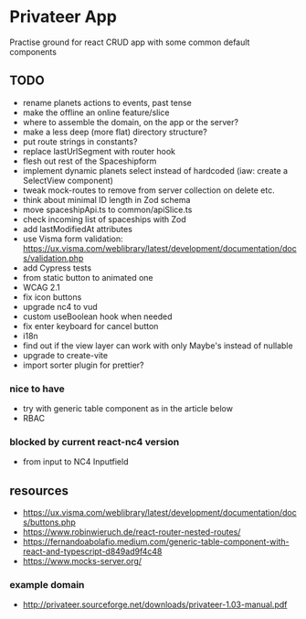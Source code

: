 # Privateer App

Practise ground for react CRUD app with some common default components

## TODO

- rename planets actions to events, past tense
- make the offline an online feature/slice
- where to assemble the domain, on the app or the server?
- make a less deep (more flat) directory structure?
- put route strings in constants?
- replace lastUrlSegment with router hook
- flesh out rest of the Spaceshipform
- implement dynamic planets select instead of hardcoded (iaw: create a SelectView component)
- tweak mock-routes to remove from server collection on delete etc.
- think about minimal ID length in Zod schema
- move spaceshipApi.ts to common/apiSlice.ts
- check incoming list of spaceships with Zod
- add lastModifiedAt attributes
- use Visma form validation: https://ux.visma.com/weblibrary/latest/development/documentation/docs/validation.php
- add Cypress tests
- from static button to animated one
- WCAG 2.1
- fix icon buttons
- upgrade nc4 to vud
- custom useBoolean hook when needed
- fix enter keyboard for cancel button
- i18n
- find out if the view layer can work with only Maybe's instead of nullable
- upgrade to create-vite
- import sorter plugin for prettier?

### nice to have

- try with generic table component as in the article below
- RBAC

### blocked by current react-nc4 version

- from input to NC4 Inputfield

## resources

- https://ux.visma.com/weblibrary/latest/development/documentation/docs/buttons.php
- https://www.robinwieruch.de/react-router-nested-routes/
- https://fernandoabolafio.medium.com/generic-table-component-with-react-and-typescript-d849ad9f4c48
- https://www.mocks-server.org/

### example domain

- http://privateer.sourceforge.net/downloads/privateer-1.03-manual.pdf
